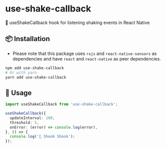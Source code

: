# use-shake-callback
🐍 useShakeCallback hook for listening shaking events in React Native

## 📦 Installation

- Please note that this package uses `rxjs` and `react-native-sensors` as dependencies and have `react` and `react-native` as peer dependencies.

```bash
npm add use-shake-callback
# Or with yarn
yarn add use-shake-callback
```

## 🚀 Usage

```ts
import useShakeCallback from 'use-shake-callback';

useShakeCallback({
  updateInterval: 100,
  threshold: 5,
  onError: (error) => console.log(error),
}, () => {
  console.log('🐍 Shook Shook');
});
```
